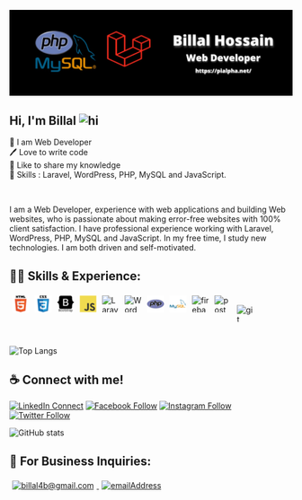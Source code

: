![akashusr Github Banner](billal.jpg)
## Hi, I'm Billal <img src="https://user-images.githubusercontent.com/1303154/88677602-1635ba80-d120-11ea-84d8-d263ba5fc3c0.gif" width="25px" height="25px" alt="hi">
<p>
  👑 I am Web Developer <br />
  🖊️ Love to write code <br />
  🎤 Like to share my knowledge <br />
  🥅 Skills : Laravel, WordPress, PHP, MySQL and JavaScript.
</p><br/>


<p>I am a Web Developer, experience with web applications and building Web websites, who is passionate about making error-free websites with 100% client satisfaction. I have professional experience working with Laravel, WordPress, PHP, MySQL and JavaScript. In my free time, I study new technologies. I am both driven and self-motivated.<p/>

## 👨‍💻 Skills & Experience:
<p align="left">
  <a style="margin: 5px" href="https://www.w3.org/html/" target="_blank">
    <img
      style="margin: 5px"
      src="https://raw.githubusercontent.com/devicons/devicon/master/icons/html5/html5-original-wordmark.svg"
      alt="html5"
      align="left"
      width="30"
      height="30"
    />
  </a>

  <a style="margin: 5px" href="https://www.w3schools.com/css/" target="_blank">
    <img
      style="margin: 5px"
      src="https://raw.githubusercontent.com/devicons/devicon/master/icons/css3/css3-original-wordmark.svg"
      alt="css3"
      align="left"
      width="30"
      height="30"
    />
  </a>
  
  <a style="margin: 5px" href="https://getbootstrap.com" target="_blank">
    <img
      style="margin: 5px"
      src="https://raw.githubusercontent.com/devicons/devicon/master/icons/bootstrap/bootstrap-plain-wordmark.svg"
      alt="bootstrap"
      align="left"
      width="30"
      height="30"
    />
  </a>

  <a style="margin: 5px" href="https://developer.mozilla.org/en-US/docs/Web/JavaScript" >
    <img
      style="margin: 5px"
      src="https://raw.githubusercontent.com/devicons/devicon/master/icons/javascript/javascript-original.svg"
      alt="javascript"
      align="left"
      width="30"
      height="30"
    />
  </a>

   <a style="margin: 5px" href="https://laravel.com/" target="_blank">
    <img
      style="margin: 5px"
      src="https://laravel.com/img/logomark.min.svg"
      alt="Laravel"
      align="left"
      width="30"
      height="30"
    />
  </a>
  
   <a style="margin: 5px" href="https://wordpress.org/" target="_blank">
    <img
      style="margin: 5px"
      src="https://static.cdnlogo.com/logos/w/65/wordpress.svg"
      alt="WordPress"
      align="left"
      width="30"
      height="30"
    />
  </a>
  
  <a style="margin: 5px" href="https://www.php.net/" target="_blank">
    <img
      style="margin: 5px"
      src="https://raw.githubusercontent.com/devicons/devicon/master/icons/php/php-original.svg"
      alt="PHP"
      align="left"
      width="30"
      height="30"
    />
  </a>
  
  <a style="margin: 5px" href="https://www.mysql.com/" target="_blank">
    <img
      style="margin: 5px"
      src="https://raw.githubusercontent.com/devicons/devicon/master/icons/mysql/mysql-original-wordmark.svg"
      alt="mysql"
      align="left"
      width="30"
      height="30"
    />
  </a>

  <a style="margin: 5px" href="https://firebase.google.com/" target="_blank">
    <img
      style="margin: 5px"
      src="https://www.vectorlogo.zone/logos/firebase/firebase-icon.svg"
      alt="firebase"
      align="left"
      width="30"
      height="30"
    />
  </a>

  <a href="https://postman.com" target="_blank">
    <img
      style="margin: 5px"
      src="https://www.vectorlogo.zone/logos/getpostman/getpostman-icon.svg"
      alt="postman"
      align="left"
      width="30"
      height="30"
    />
  </a>

  <a style="margin: 5px" href="https://git-scm.com/" target="_blank">
    <img
      style="margin: 5px"
      src="https://www.vectorlogo.zone/logos/git-scm/git-scm-icon.svg"
      alt="git"
      align="left"
      width="30"
      height="30"
    />
  </a>



</p>

<br/>
<br/>

## 
![Top Langs](https://github-readme-stats.vercel.app/api/top-langs/?username=billal4b&layout=compact) 

## ☕ Connect with me! 
[![LinkedIn Connect](https://img.shields.io/badge/%20-Connect-black?color=14171A&labelColor=212121&logo=linkedin&logoColor=ffffff)](https://www.linkedin.com/in/billal4b/)
[![Facebook
Follow](https://img.shields.io/badge/%20-Follow-black?color=14171A&labelColor=1976d2&logo=facebook&logoColor=ffffff)](https://www.facebook.com/billal4b/)
[![Instagram
Follow](https://img.shields.io/badge/%20-Follow-black?color=14171A&labelColor=1976d2&logo=instagram&logoColor=ffffff)](https://www.instagram.com/billal4b/)
[![Twitter
Follow](https://img.shields.io/badge/%20-Follow-black?color=14171A&labelColor=1976d2&logo=twitter&logoColor=ffffff)](https://twitter.com/billal4b)
<br />

![GitHub
stats](https://github-readme-stats.vercel.app/api?username=billal4b&show_icons=true)
## 📧 For Business Inquiries:
<a href="mailto:billal4b@gmail.com">
  <img style="margin: 5px"
    src="https://img.shields.io/badge/%F0%9F%93%A7%20Email-billal4b%40gmail.com-brightgreen"
    alt="billal4b@gmail.com"
  />
</a>

<a href="https://www.skype.com/en/">
  <img style="margin: 5px"
    src="https://img.shields.io/badge/Skype-00AFF0?style=for-the-badge&logo=skype&logoColor=white"
    alt="emailAddress"
  />
</a>
